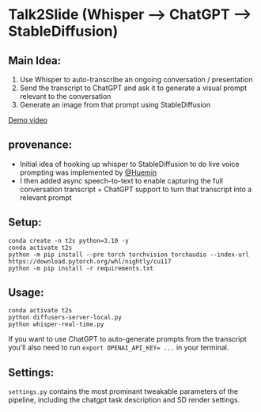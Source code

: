 # Talk2Slide (Whisper --> ChatGPT --> StableDiffusion)

## Main Idea:
1. Use Whisper to auto-transcribe an ongoing conversation / presentation
2. Send the transcript to ChatGPT and ask it to generate a visual prompt relevant to the conversation
3. Generate an image from that prompt using StableDiffusion

[Demo video](https://photos.google.com/u/2/photo/AF1QipPjgdPPQQE73OwLEGHqBDX_k_CjmLTLMAYeebxa)

## provenance:
- Initial idea of hooking up whisper to StableDiffusion to do live voice prompting was implemented by [@Huemin](https://twitter.com/huemin_art)
- I then added async speech-to-text to enable capturing the full conversation transcript + ChatGPT support to turn that transcript into a relevant prompt

## Setup:
```
conda create -n t2s python=3.10 -y
conda activate t2s
python -m pip install --pre torch torchvision torchaudio --index-url https://download.pytorch.org/whl/nightly/cu117
python -m pip install -r requirements.txt
```

## Usage:
```
conda activate t2s
python diffusers-server-local.py
python whisper-real-time.py
```

If you want to use ChatGPT to auto-generate prompts from the transcript you'll also need to run 
`export OPENAI_API_KEY= ...` in your terminal. 


## Settings:
`settings.py` contains the most prominant tweakable parameters of the pipeline, including the chatgpt task description and SD render settings.

